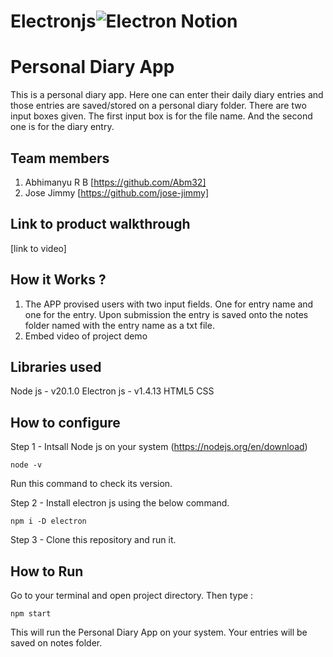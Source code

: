 # Electronjs![Electron Notion](https://user-images.githubusercontent.com/64391274/235363274-375ce61c-721f-4543-a150-1b99525d54ac.png)


# Personal Diary App
This is a personal diary app. Here one can enter their daily diary entries and those entries are saved/stored on a personal diary folder. There are two input boxes given. The first input box is for the file name. And the second one is for the diary entry.
## Team members
1. Abhimanyu R B [https://github.com/Abm32]
2. Jose Jimmy [https://github.com/jose-jimmy]
## Link to product walkthrough
[link to video]
## How it Works ?
1. The APP provised users with two input fields. One for entry name and one for the entry. Upon submission the entry is saved onto the notes folder named with the entry name as a txt file.
2. Embed video of project demo
## Libraries used
Node js - v20.1.0
Electron js - v1.4.13
HTML5
CSS
## How to configure
Step 1 - Intsall Node js on your system (https://nodejs.org/en/download)

    node -v
    
Run this command to check its version.

Step 2 - Install electron js using the below command.

    npm i -D electron

Step 3 - Clone this repository and run it.
## How to Run
Go to your terminal and open project directory. Then type : 

    npm start

This will run the Personal Diary App on your system. Your entries will be saved on notes folder.
